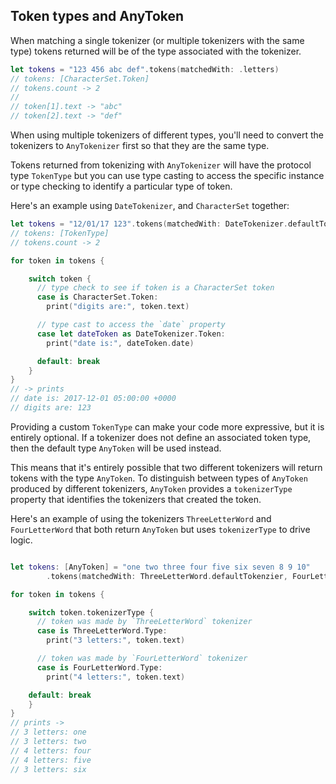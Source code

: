 ## Token types and AnyToken

When matching a single tokenizer (or multiple tokenizers with the same type) tokens returned will be of the type associated with the tokenizer.

````Swift
let tokens = "123 456 abc def".tokens(matchedWith: .letters)
// tokens: [CharacterSet.Token]
// tokens.count -> 2
//
// token[1].text -> "abc"
// token[2].text -> "def"
````

When using multiple tokenizers of different types, you'll need to convert the tokenizers to `AnyTokenizer` first so that they are the same type.

Tokens returned from tokenizing with `AnyTokenizer` will have the protocol type `TokenType` but you can use type casting to access the specific instance or type checking to identify a particular type of token.

Here's an example using `DateTokenizer`, and `CharacterSet` together:

````Swift
let tokens = "12/01/17 123".tokens(matchedWith: DateTokenizer.defaultTokenizer, CharacterSet.decimalDigits.anyTokenizer)
// tokens: [TokenType]
// tokens.count -> 2

for token in tokens {

    switch token {
      // type check to see if token is a CharacterSet token
      case is CharacterSet.Token:
        print("digits are:", token.text)

      // type cast to access the `date` property
      case let dateToken as DateTokenizer.Token:
        print("date is:", dateToken.date)

      default: break
    }
}
// -> prints
// date is: 2017-12-01 05:00:00 +0000
// digits are: 123
````

Providing a custom `TokenType` can make your code more expressive, but it is entirely optional. If a tokenizer
does not define an associated token type, then the default type `AnyToken` will be used instead.

This means that it's entirely possible that two different tokenizers will return tokens with the type `AnyToken`.
To distinguish between types of `AnyToken` produced by different tokenizers, `AnyToken` provides a `tokenizerType`
property that identifies the tokenizers that created the token.

Here's an example of using the tokenizers `ThreeLetterWord` and `FourLetterWord` that both return `AnyToken` but uses `tokenizerType` to drive logic.

````Swift

let tokens: [AnyToken] = "one two three four five six seven 8 9 10"
        .tokens(matchedWith: ThreeLetterWord.defaultTokenzier, FourLetterWord.defaultTokenzier)

for token in tokens {

    switch token.tokenizerType {
      // token was made by `ThreeLetterWord` tokenizer
      case is ThreeLetterWord.Type:
        print("3 letters:", token.text)

      // token was made by `FourLetterWord` tokenizer
      case is FourLetterWord.Type:
        print("4 letters:", token.text)

    default: break
    }
}
// prints ->
// 3 letters: one
// 3 letters: two
// 4 letters: four
// 4 letters: five
// 3 letters: six

````
